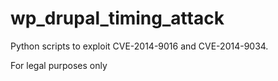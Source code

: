 wp_drupal_timing_attack
=======================

Python scripts to exploit CVE-2014-9016 and CVE-2014-9034.

For legal purposes only
